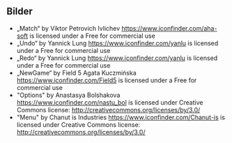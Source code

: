 ## Bilder

- „Match“ by Viktor Petrovich Ivlichev https://www.iconfinder.com/aha-soft is licensed under a Free for commercial use
- „Undo“ by Yannick Lung https://www.iconfinder.com/yanlu is licensed under a Free for commercial use
- „Redo“ by Yannick Lung https://www.iconfinder.com/yanlu is licensed under a Free for commercial use
- „NewGame“ by Field 5 Agata Kuczmińska  https://www.iconfinder.com/Field5 is licensed under a Free for commercial use
- "Options" by Anastasya Bolshakova https://www.iconfinder.com/nastu_bol is licensed under Creative Commons license:
http://creativecommons.org/licenses/by/3.0/
- "Menu" by Chanut is Industries https://www.iconfinder.com/Chanut-is is licensed under Creative Commons license:
http://creativecommons.org/licenses/by/3.0/


